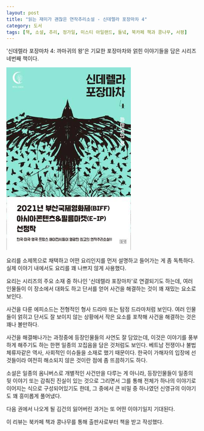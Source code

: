 ```yaml
---
layout: post
title: "읽는 재미가 괜찮은 연작추리소설 - 신데렐라 포장마차 4"
category: 도서
tags: [책, 소설, 추리, 정가일, 미스티 아일랜드, 들녘, 북카페 책과 콩나무, 서평]
---
```


'신데렐라 포장마차 4: 까마귀의 왕'은
기묘한 포장마차와 얽힌 이야기들을 담은 시리즈 네번째 책이다.

![표지](/images/cinderella-cart-bar-4-book-h480.jpg)

요리를 소제목으로 채택하고 어떤 요리인지를 먼저 설명하고 들어가는 게 좀 독특하다.
실제 이야기 내에서도 요리를 꽤 나쁘지 않게 사용했다.

요리는 시리즈의 주요 소재 중 하나인 '신데렐라 포장마차'로 연결되기도 하는데,
여러 인물들이 이 장소에서 대화도 하고 단서를 얻어 사건을 해결하는 것이 꽤 재밌는 요소로 보인다.

사건을 다룬 에피소드는 전형적인 형사 드라마 또는 탐정 드라마처럼 보인다.
여러 인물들이 얽히고 단서도 잘 보이지 않는 상황에서
작은 요소를 포착해 사건을 해결하는 것은 꽤나 볼만하다.

사건을 해결해나가는 과정중에 등장인물들의 사연도 잘 담았는데,
이것은 이야기를 풍부하게 해주기도 하는 한편
일종의 꼬집음을 담은 것처럼도 보인다.
베트남 전쟁이나 불법체류자같은 역사, 사회적인 이슈들을 소재로 했기 때문이다.
한국이 가해자의 입장에 선 것들이라 여전히 해소되지 않은 것이란 점에 좀 뜨끔하기도 하다.

소설은 일종의 옴니버스로 개별적인 사건만을 다루는 게 아니라,
등장인물들이 일종의 뒷 이야기 또는 감춰진 진실이 있는 것으로 그리면서
그를 통해 전체가 하나의 이야기로 이어지는 식으로 구성되어있기도 한데,
그 중에서 큰 비밀 중 하나였던 신영규의 이야기도 꽤 흥미롭게 풀어냈다.

다음 권에서 나오게 될
김건의 잃어버린 과거는 또 어떤 이야기일지 기대된다.



<div class="im im-info">
이 리뷰는 북카페 책과 콩나무를 통해 출판사로부터 책을 받고 작성했다.
</div>
